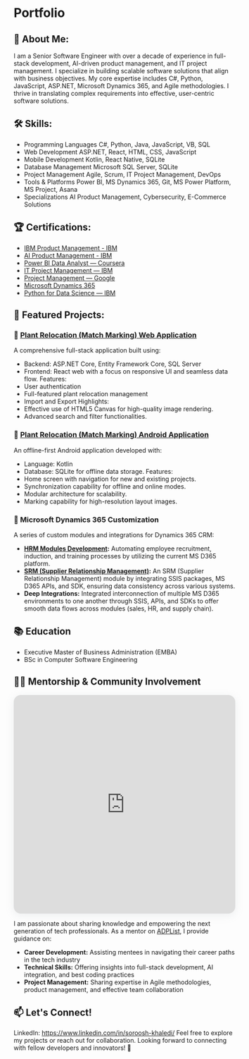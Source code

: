 # Portfolio
## 👋 About Me:
I am a Senior Software Engineer with over a decade of experience in full-stack development, AI-driven product management, and IT project management. I specialize in building scalable software solutions that align with business objectives. My core expertise includes C#, Python, JavaScript, ASP.NET, Microsoft Dynamics 365, and Agile methodologies. I thrive in translating complex requirements into effective, user-centric software solutions.

## 🛠️ Skills:
- Programming Languages
    C#, Python, Java, JavaScript, VB, SQL
- Web Development
    ASP.NET, React, HTML, CSS, JavaScript
- Mobile Development
    Kotlin, React Native, SQLite
- Database Management
    Microsoft SQL Server, SQLite
- Project Management
    Agile, Scrum, IT Project Management, DevOps
- Tools & Platforms
    Power BI, MS Dynamics 365, Git, MS Power Platform, MS Project, Asana
- Specializations
    AI Product Management, Cybersecurity, E-Commerce Solutions
  
## 🏆 Certifications:
  - [IBM Product Management - IBM](https://coursera.org/share/4a0b26d32979262ed54298db4ab4dfbc)
  - [AI Product Management - IBM](https://coursera.org/share/3c365efc7bd0fb4143cfd8a430cfb35f)
  - [Power BI Data Analyst — Coursera](https://coursera.org/share/26990f436407202b9e5abbe472d4cdcd)
  - [IT Project Management — IBM](https://coursera.org/share/205e864e04d09d53a943c481175ae067)
  - [Project Management — Google](https://coursera.org/share/eab1aeb6266583face045507d368be85)
  - [Microsoft Dynamics 365](https://coursera.org/share/eca6ccb02c99e4918c99b7985a7adcf2)
  - [Python for Data Science — IBM](https://www.credly.com/badges/c414afc2-b072-4d47-b4b8-87c41c5d3c08)

## 🚀 Featured Projects:

### 📌 [Plant Relocation (Match Marking) Web Application](https://github.com/eSoroosh/Portfolio/tree/main/Plant%20Relocation%20Application)
A comprehensive full-stack application built using:
- Backend: ASP.NET Core, Entity Framework Core, SQL Server
- Frontend: React web with a focus on responsive UI and seamless data flow.
Features: 
- User authentication
- Full-featured plant relocation management
- Import and Export 
Highlights:
- Effective use of HTML5 Canvas for high-quality image rendering.
- Advanced search and filter functionalities.

### 📌 [Plant Relocation (Match Marking) Android Application](https://github.com/eSoroosh/Portfolio/tree/main/Plant%20Relocation%20Application)
An offline-first Android application developed with:
- Language: Kotlin
- Database: SQLite for offline data storage.
Features:
- Home screen with navigation for new and existing projects.
- Synchronization capability for offline and online modes.
- Modular architecture for scalability.
- Marking capability for high-resolution layout images.

### 📌 Microsoft Dynamics 365 Customization
A series of custom modules and integrations for Dynamics 365 CRM:
- **[HRM Modules Development](https://github.com/eSoroosh/Portfolio/tree/main/Dynamics365-Customization/HRM%20Implementation):** Automating employee recruitment, induction, and training processes by utilizing the current MS D365 platform.
- **[SRM (Supplier Relationship Management)](https://github.com/eSoroosh/Portfolio/tree/main/Dynamics365-Customization/SRM%20Implementation):** An SRM (Supplier Relationship Management) module by integrating SSIS packages, MS D365 APIs, and SDK, ensuring data consistency across various systems.
- **Deep Integrations:** Integrated interconnection of multiple MS D365 environments to one another through SSIS, APIs, and SDKs to offer smooth data flows across modules (sales, HR, and supply chain).
  
## 📚 Education
  - Executive Master of Business Administration (EMBA)
  - BSc in Computer Software Engineering 

## 🧑‍🏫 Mentorship & Community Involvement
<section style="height: 496px; box-shadow: rgba(142, 151, 158, 0.15) 0px 4px 19px 0px; border-radius: 16px; overflow: hidden; width: 100%; max-width: 650px;"><iframe src="https://adplist.org/widgets/booking?src=soroosh-khaledi" title="" width="100%" height="100%" loading="lazy" style="border: 0px;"></iframe></section>

I am passionate about sharing knowledge and empowering the next generation of tech professionals. As a mentor on [ADPList](https://adplist.org/mentors/soroosh-khaledi), I provide guidance on:
- **Career Development:** Assisting mentees in navigating their career paths in the tech industry
- **Technical Skills:** Offering insights into full-stack development, AI integration, and best coding practices
- **Project Management:** Sharing expertise in Agile methodologies, product management, and effective team collaboration

## 📫 Let's Connect!
LinkedIn: https://www.linkedin.com/in/soroosh-khaledi/
Feel free to explore my projects or reach out for collaboration. Looking forward to connecting with fellow developers and innovators! 🚀
